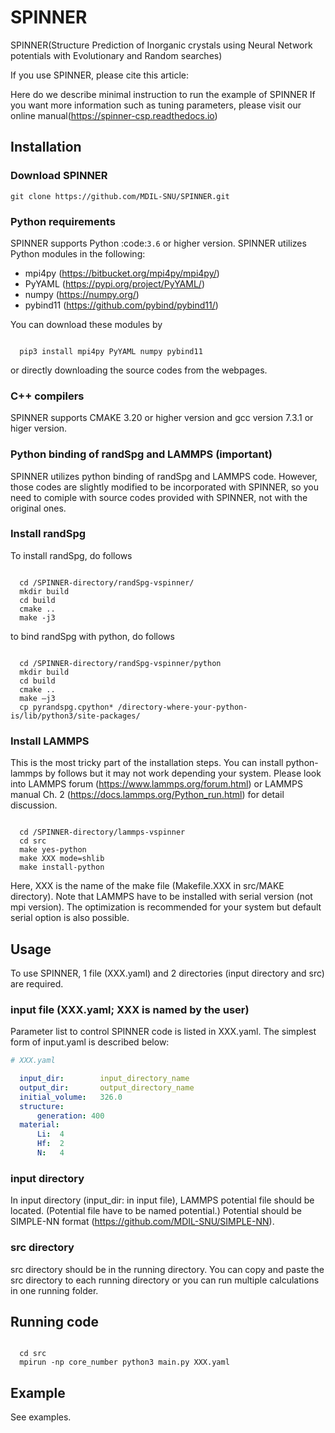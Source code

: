 # SPINNER
SPINNER(Structure Prediction of Inorganic crystals using Neural Network potentials with Evolutionary and Random searches)

If you use SPINNER, please cite this article: 

Here do we describe minimal instruction to run the example of SPINNER
If you want more information such as tuning parameters, please visit our online manual(https://spinner-csp.readthedocs.io)

## Installation

### Download SPINNER
```
git clone https://github.com/MDIL-SNU/SPINNER.git
```

### Python requirements

SPINNER supports Python :code:`3.6` or higher version. SPINNER utilizes Python modules in the following:

  - mpi4py (https://bitbucket.org/mpi4py/mpi4py/)
  - PyYAML (https://pypi.org/project/PyYAML/)
  - numpy (https://numpy.org/)
  - pybind11 (https://github.com/pybind/pybind11/)

You can download these modules by

```

  pip3 install mpi4py PyYAML numpy pybind11
```

or directly downloading the source codes from the webpages.

### C++ compilers

SPINNER supports CMAKE 3.20 or higher version and gcc version 7.3.1 or higer version.

### Python binding of randSpg and LAMMPS (important)
SPINNER utilizes python binding of randSpg and LAMMPS code. However, those codes are slightly modified to be incorporated with SPINNER, so you need to comiple with source codes provided with SPINNER, not with the original ones.

### Install randSpg
To install randSpg, do follows

```

  cd /SPINNER-directory/randSpg-vspinner/
  mkdir build
  cd build
  cmake ..
  make -j3
```

to bind randSpg with python, do follows

```

  cd /SPINNER-directory/randSpg-vspinner/python
  mkdir build
  cd build
  cmake ..
  make –j3
  cp pyrandspg.cpython* /directory-where-your-python-is/lib/python3/site-packages/
```

### Install LAMMPS
This is the most tricky part of the installation steps. You can install python-lammps by follows but it may not work depending your system. Please look into LAMMPS forum (https://www.lammps.org/forum.html) or LAMMPS manual Ch. 2 (https://docs.lammps.org/Python_run.html) for detail discussion.

```

  cd /SPINNER-directory/lammps-vspinner
  cd src
  make yes-python
  make XXX mode=shlib
  make install-python
```

Here, XXX is the name of the make file (Makefile.XXX in src/MAKE directory). Note that LAMMPS have to be installed with serial version (not mpi version). The optimization is recommended for your system but default serial option is also possible.

## Usage
To use SPINNER, 1 file (XXX.yaml) and 2 directories (input directory and src) are required.

### input file (XXX.yaml; XXX is named by the user)
Parameter list to control SPINNER code is listed in XXX.yaml. 
The simplest form of input.yaml is described below:
```YAML
# XXX.yaml

  input_dir:        input_directory_name
  output_dir:       output_directory_name
  initial_volume:   326.0
  structure:
      generation: 400
  material:
      Li:  4
      Hf:  2
      N:   4
```

### input directory
In input directory (input_dir: in input file), LAMMPS potential file should be located. (Potential file have to be named potential.) Potential should be SIMPLE-NN format (https://github.com/MDIL-SNU/SIMPLE-NN).

### src directory
src directory should be in the running directory. You can copy and paste the src directory to each running directory or you can run multiple calculations in one running folder.


## Running code

```

  cd src
  mpirun -np core_number python3 main.py XXX.yaml
```

## Example
See examples.
